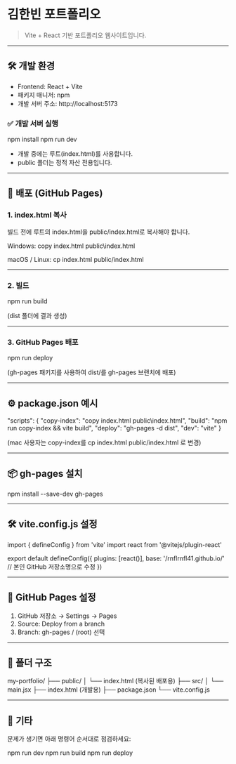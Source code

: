 # 김한빈 포트폴리오

> Vite + React 기반 포트폴리오 웹사이트입니다.

---

## 🛠 개발 환경

- Frontend: React + Vite
- 패키지 매니저: npm
- 개발 서버 주소: http://localhost:5173

### ✅ 개발 서버 실행

npm install
npm run dev

- 개발 중에는 루트(index.html)를 사용합니다.
- public 폴더는 정적 자산 전용입니다.

---

## 🚀 배포 (GitHub Pages)

### 1. index.html 복사

빌드 전에 루트의 index.html을 public/index.html로 복사해야 합니다.

Windows:
copy index.html public\index.html

macOS / Linux:
cp index.html public/index.html

---

### 2. 빌드

npm run build

(dist 폴더에 결과 생성)

---

### 3. GitHub Pages 배포

npm run deploy

(gh-pages 패키지를 사용하여 dist/를 gh-pages 브랜치에 배포)

---

## ⚙ package.json 예시

"scripts": {
  "copy-index": "copy index.html public\\index.html",
  "build": "npm run copy-index && vite build",
  "deploy": "gh-pages -d dist",
  "dev": "vite"
}

(mac 사용자는 copy-index를 cp index.html public/index.html 로 변경)

---

## 📦 gh-pages 설치

npm install --save-dev gh-pages

---

## 🛠 vite.config.js 설정

import { defineConfig } from 'vite'
import react from '@vitejs/plugin-react'

export default defineConfig({
  plugins: [react()],
  base: '/rnflrnfl41.github.io/' // 본인 GitHub 저장소명으로 수정
})

---

## 🧩 GitHub Pages 설정

1. GitHub 저장소 → Settings → Pages
2. Source: Deploy from a branch
3. Branch: gh-pages / (root) 선택

---

## 📁 폴더 구조

my-portfolio/
├── public/
│   └── index.html (복사된 배포용)
├── src/
│   └── main.jsx
├── index.html (개발용)
├── package.json
└── vite.config.js

---

## 📝 기타

문제가 생기면 아래 명령어 순서대로 점검하세요:

npm run dev
npm run build
npm run deploy
